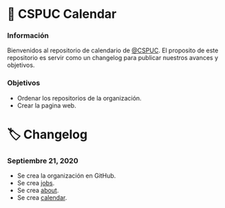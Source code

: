 # 📅 CSPUC Calendar

### Información

Bienvenidos al repositorio de calendario de [@CSPUC](https://github.com/cspuc). El proposito de este repositorio es servir como un changelog para publicar nuestros avances y objetivos.

### Objetivos 
- Ordenar los repositorios de la organización.
- Crear la pagina web.

# 🏷️ Changelog

### Septiembre 21, 2020
- Se crea la organización en GitHub.
- Se crea [jobs](https://github.com/cspuc/jobs).
- Se crea [about](https://github.com/cspuc/about).
- Se crea [calendar](https://github.com/cspuc/calendar).
